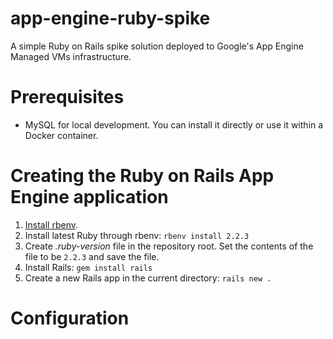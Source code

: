 # app-engine-ruby-spike
A simple Ruby on Rails spike solution deployed to Google's App Engine Managed VMs infrastructure.

# Prerequisites

- MySQL for local development.  You can install it directly or use it within a Docker container.

# Creating the Ruby on Rails App Engine application

1. [Install rbenv](https://github.com/sstephenson/rbenv#installation).
1. Install latest Ruby through rbenv: `rbenv install 2.2.3`
1. Create *.ruby-version* file in the repository root.  Set the contents of the file to be `2.2.3` and save the file.
1. Install Rails: `gem install rails`
1. Create a new Rails app in the current directory: `rails new .`    


# Configuration



